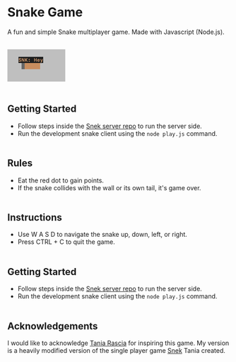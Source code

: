 # Snake Game

A fun and simple Snake multiplayer game. Made with Javascript (Node.js).
<br> </br>

![Snake, start of game](/Asset/Snake%2C%20hey.png)
<br> </br>

## Getting Started

- Follow steps inside the [Snek server repo](https://github.com/taniarascia/snek) to run the server side. 
- Run the development snake client using the `node play.js` command.
<br> </br>

## Rules
* Eat the red dot to gain points. 
* If the snake collides with the wall or its own tail, it's game over.
<br> </br>

## Instructions
* Use W A S D to navigate the snake up, down, left, or right.  
* Press CTRL + C to quit the game.
<br> </br>

## Getting Started

- Follow steps inside the [Snek server repo](https://github.com/taniarascia/snek) to run the server side. 
- Run the development snake client using the `node play.js` command.
<br> </br>

## Acknowledgements

I would like to acknowledge [Tania Rascia](https://github.com/taniarascia) for inspiring this game. My version is a heavily modified version of the single player game [Snek](https://github.com/taniarascia/snek) Tania created. 